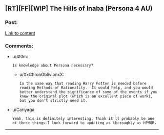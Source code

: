 ## [RT][FF][WIP] The Hills of Inaba (Persona 4 AU)

### Post:

[Link to content](https://www.fanfiction.net/s/10286391/1/The-Hills-of-Inaba)

### Comments:

- u/4t0m:
  ```
  Is knowledge about Persona necessary?
  ```

  - u/XxChronOblivionxX:
    ```
    In the same way that reading Harry Potter is needed before reading Methods of Rationality.  It would help, and you would better understand the significance of some of the events if you knew the original plot (which is an excellent piece of work), but you don't strictly need it.
    ```

- u/Cariyaga:
  ```
  Yeah, this is definitely interesting. Think it'll probably be one of those things I look forward to updating as thoroughly as HPMOR.
  ```

---

